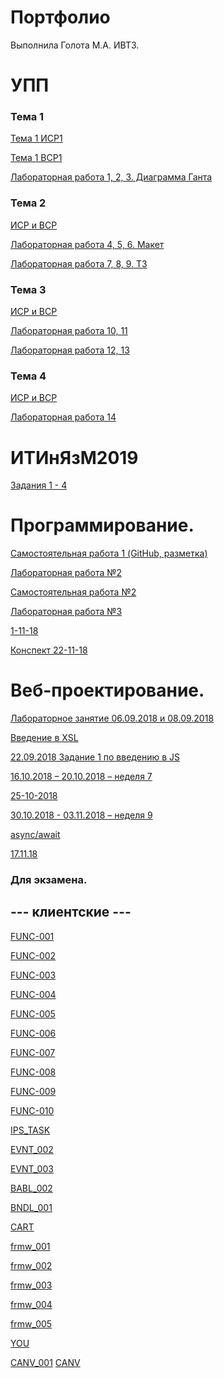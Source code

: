 # Портфолио

Выполнила Голота М.А. ИВТ3.
# УПП

### Тема 1
[Тема 1 ИСР1](https://github.com/ctel-prj-mng/1-gantt-60218-golotarita)

[Тема 1 ВСР1](https://github.com/ctel-prj-mng/3-ivt-17-t1-golotarita/blob/master/vsr.md)

[Лабораторная работа 1, 2, 3. Диаграмма Ганта](https://github.com/ctel-prj-mng/1-gantt-60218-golotarita)

### Тема 2
[ИСР и ВСР](https://github.com/ctel-prj-mng/3-ivt-17-t2-golotarita)

[Лабораторная работа 4, 5, 6. Макет]()

[Лабораторная работа 7, 8, 9. ТЗ](https://github.com/ctel-prj-mng/3-tz-200218-golotarita/tree/master)

### Тема 3

[ИСР и ВСР](https://github.com/ctel-prj-mng/3-ivt-17-t3-golotarita)

[Лабораторная работа 10, 11]()

[Лабораторная работа 12, 13]()

### Тема 4

[ИСР и ВСР]()

[Лабораторная работа 14]()

# ИТИнЯзМ2019
[Задания 1 - 4](https://github.com/golotarita/inyaz/blob/master/%D0%97%D0%B0%D0%B4%D0%B0%D0%BD%D0%B8%D1%8F)



# Программирование.
[Самостоятельная работа 1 (GitHub, разметка)](https://github.com/golotarita/labs/blob/master/Markdown.md)

[Лабораторная работа №2](https://repl.it/@manikothecat/lr2)

[Самостоятельная работа №2](https://repl.it/@manikothecat/SR2)

[Лабораторная работа №3](https://repl.it/@manikothecat/20-09-18)

[1-11-18](https://repl.it/@manikothecat/1-11-18)

[Конспект 22-11-18](https://repl.it/@manikothecat/kospekt-22-11-18)

# Веб-проектирование.

[Лабораторное занятие 06.09.2018 и 08.09.2018](https://kodaktor.ru/unsafe_c58e3)

[Введение в XSL](https://kodaktor.ru/unsafe_4a67e)

[22.09.2018 Задание 1 по введению в JS](https://kodaktor.ru/g/task_66e67)

[16.10.2018 – 20.10.2018 – неделя 7](/JS/20-10-2018)

[25-10-2018](/JS/25-10-2018)

[30.10.2018 - 03.11.2018 – неделя 9](https://kodaktor.ru/fe5409e)

[async/await](/JS/async-await)

[17.11.18](https://codepen.io/anon/pen/KrRyby)


### Для экзамена.

## --- клиентские ---

[FUNC-001](https://kodaktor.ru/task_func_e2fba)

[FUNC-002](https://kodaktor.ru/func_329bc)

[FUNC-003](https://kodaktor.ru/func_3407d)

[FUNC-004](https://kodaktor.ru/func_30344)

[FUNC-005](https://kodaktor.ru/func_9fa3f)

[FUNC-006](https://kodaktor.ru/func_5d35c)

[FUNC-007](https://kodaktor.ru/func_e0233)

[FUNC-008](https://kodaktor.ru/func_af4dd)

[FUNC-009](https://kodaktor.ru/func_af0c3)

[FUNC-010](https://kodaktor.ru/func_9c656)

[IPS_TASK]()

[EVNT_002](https://kodaktor.ru/evnt_5d6d9)

[EVNT_003](https://kodaktor.ru/evnt_5a29b)

[BABL_002](https://kodaktor.ru/bind02032018_0d12b)

[BNDL_001]()

[CART](https://kodaktor.ru/custom_25c0d)

[frmw_001](https://kodaktor.ru/frmw_89010)

[frmw_002](https://kodaktor.ru/frmw_89010)

[frmw_003]()

[frmw_004]()

[frmw_005]()

[YOU](https://kodaktor.ru/you)

[CANV_001](https://kodaktor.ru/canvas_4321f)
[CANV](https://kodaktor.ru/30)


